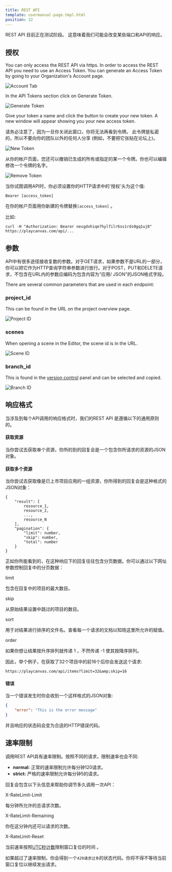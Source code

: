 ```yaml
---
title: REST API
template: usermanual-page.tmpl.html
position: 22
---
```


<div class="alert alert-info">
    REST API 目前正在测试阶段。 这意味着我们可能会改变某些端口和API的响应。
</div>

## 授权

You can only access the REST API via https. In order to access the REST API you need to use an Access Token. You can generate an Access Token by going to your Organization's Account page.

![Account Tab][4]

In the API Tokens section click on Generate Token.

![Generate Token][1]

Give your token a name and click the button to create your new token. A new window will appear showing you your new access token.

请务必注意了，因为一旦你关闭此窗口，你将无法再看到令牌。 此令牌是私密的，所以不要向你的团队以外的任何人分享 (例如，不要把它张贴在论坛上)。

![New Token][2]

从你的帐户页面，您还可以撤销已生成的所有或指定的某一个令牌。你也可以编辑修改一个令牌的名字。

![Remove Token][3]

当你试图调用API时，你必须设置你的HTTP请求中的'授权'头为这个值:

```none
Bearer [access_token]
```

在你的帐户页面用你新建的令牌替换`[access_token]` 。

比如:

```none
curl -H "Authorization: Bearer nesgdxhiqe7hylfilr6ss1rds0gq1uj8" https://playcanvas.com/api/...
```

## 参数

API中有很多途径接收复数的参数。对于GET请求，如果参数不是URL的一部分，你可以把它作为HTTP查询字符串参数进行放行。对于POST，PUT和DELETE请求，不包含在URL内的参数应编码为包含内容为“应用/ JSON”的JSON格式字段。

There are several common parameters that are used in each endpoint:

### project_id

This can be found in the URL on the project overview page.

![Project ID][6]

### scenes

When opening a scene in the Editor, the scene id is in the URL.

![Scene ID][7]

### branch_id

This is found in the [version control][5] panel and can be selected and copied.

![Branch ID][8]

## 响应格式

当涉及到每个API调用的响应格式时，我们的REST API 是遵循以下的通用原则的。

#### 获取资源

当你尝试去获取单个资源，你所的到的回复会是一个包含你所请求的资源的JSON对象。

#### 获取多个资源

当你尝试去获取像是已上市项目应用的一组资源，你所得到的回复会是这种格式的JSON对象：

```none
{
    "result": [
        resource_1,
        resource_2,
        ...,
        resource_N
    ],
    "pagination": {
        "limit": number,
        "skip": number,
        "total": number
    }
}
```

正如你所能看到的，在这种响应下的回复往往包含分页数据。你可以通过以下网址参数控制回复中的分页数据：

<div class="params">
<div class="parameter"><span class="param">limit</span><p>包含在回复中的项目的最大数目。</p></div>
<div class="parameter"><span class="param">skip</span><p>从原始结果设置中跳过的项目的数目。</p></div>
<div class="parameter"><span class="param">sort</span><p>用于对结果进行排序的文件名。查看每一个请求的文档以知晓这里所允许的赋值。</p></div>
<div class="parameter"><span class="param">order</span><p>如果你想让结果按升序排列就传递 1 ，不然传递 -1 使其按降序排列。</p></div>
</div>

因此，举个例子，在获取了32个项目中的前16个后你会发送这个请求:

```none
https://playcanvas.com/api/items?limit=32&amp;skip=16
```

#### 错误

当一个错误发生时你会收到一个这样格式的JSON对象:

```json
{
    "error": "This is the error message"
}
```

并且响应的状态码会变为合适的HTTP错误代码。

## 速率限制

调用REST API具有速率限制。按照不同的请求，限制速率也会不同:

* **normal:** 正常的速率限制允许每分钟120请求。
* **strict:** 严格的速率限制允许每分钟5的请求。

回复会包含以下头信息来帮助你调节多久调用一次API：

<div class="params">
<div class="parameter"><span class="param">X-RateLimit-Limit</span><p>每分钟所允许的总请求次数。</p></div>
<div class="parameter"><span class="param">X-RateLimit-Remaining</span><p>你在这分钟内还可以请求的次数。</p></div>
<div class="parameter"><span class="param">X-RateLimit-Reset</span><p>当前速率按照<a href="https://en.wikipedia.org/wiki/Unix_time" target="_blank">UTC秒计数</a>限制窗口复位的时间 。</p></div>
</div>

如果超过了速率限制，你会得到一个`429请求过多`的状态代码。你将不得不等待当前窗口复位以继续发出请求。

[1]: /images/user-manual/api/generate-token.png
[2]: /images/user-manual/api/new-token.png
[3]: /images/user-manual/api/remove-token.png
[4]: /images/user-manual/api/account-tab.png
[5]: /user-manual/version-control/
[6]: /images/user-manual/api/project-id.png
[7]: /images/user-manual/api/scene-id.png
[8]: /images/user-manual/api/branch-id.png

